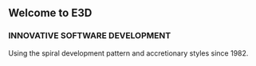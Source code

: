 ## Welcome to E3D

### INNOVATIVE SOFTWARE DEVELOPMENT

Using the spiral development pattern and accretionary styles since 1982.
